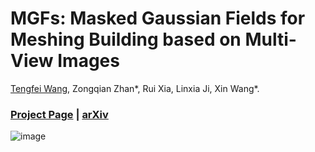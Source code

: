 # MGFs: Masked Gaussian Fields for Meshing Building based on Multi-View Images
[Tengfei Wang](https://github.com/TFwang-9527), Zongqian Zhan*, Rui Xia, Linxia Ji, Xin Wang*.
### [Project Page](https://tfwang-9527.github.io/MGFs/) | [arXiv](https://arxiv.org/abs/2408.03060)
![image](https://github.com/TFwang-9527/MGFs/blob/page_set/images/framework.jpg)
